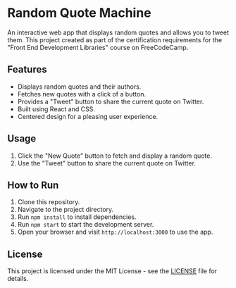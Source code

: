 # Random Quote Machine

An interactive web app that displays random quotes and allows you to tweet them.
This project created as part of the certification requirements for the "Front End Development Libraries" course on FreeCodeCamp.

## Features

- Displays random quotes and their authors.
- Fetches new quotes with a click of a button.
- Provides a "Tweet" button to share the current quote on Twitter.
- Built using React and CSS.
- Centered design for a pleasing user experience.

## Usage

1. Click the "New Quote" button to fetch and display a random quote.
2. Use the "Tweet" button to share the current quote on Twitter.

## How to Run

1. Clone this repository.
2. Navigate to the project directory.
3. Run `npm install` to install dependencies.
4. Run `npm start` to start the development server.
5. Open your browser and visit `http://localhost:3000` to use the app.

## License

This project is licensed under the MIT License - see the [LICENSE](LICENSE) file for details.
